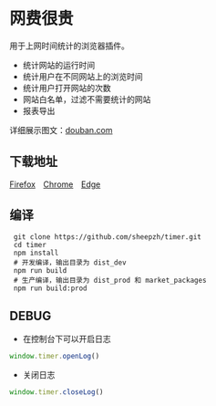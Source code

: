 # 网费很贵

用于上网时间统计的浏览器插件。

+ 统计网站的运行时间
+ 统计用户在不同网站上的浏览时间
+ 统计用户打开网站的次数
+ 网站白名单，过滤不需要统计的网站
+ 报表导出

详细展示图文：[douban.com](https://www.douban.com/group/topic/213888429/)

## 下载地址

[Firefox](https://addons.mozilla.org/zh-CN/firefox/addon/web%E6%99%82%E9%96%93%E7%B5%B1%E8%A8%88/)&emsp;[Chrome](https://chrome.google.com/webstore/detail/%E7%BD%91%E8%B4%B9%E5%BE%88%E8%B4%B5-%E4%B8%8A%E7%BD%91%E6%97%B6%E9%97%B4%E7%BB%9F%E8%AE%A1/dkdhhcbjijekmneelocdllcldcpmekmm?hl=zh-CN)&emsp;[Edge](https://microsoftedge.microsoft.com/addons/detail/timer-running-browsin/fepjgblalcnepokjblgbgmapmlkgfahc)

## 编译

```
 git clone https://github.com/sheepzh/timer.git
 cd timer
 npm install 
 # 开发编译，输出目录为 dist_dev
 npm run build
 # 生产编译，输出目录为 dist_prod 和 market_packages
 npm run build:prod
```

## DEBUG

+ 在控制台下可以开启日志

```JavaScript
window.timer.openLog()
```

+ 关闭日志

```JavaScript
window.timer.closeLog()
```
